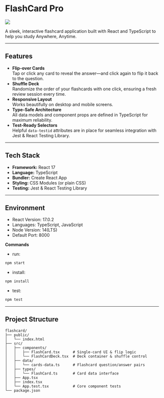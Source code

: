 # FlashCard Pro

![](https://hrcdn.net/s3_pub/istreet-assets/k9tVJN7Ud511KaqA96hndQ/flashcards.gif)

A sleek, interactive flashcard application built with React and TypeScript to help you study Anywhere, Anytime.

---

## Features

- **Flip-over Cards**  
  Tap or click any card to reveal the answer—and click again to flip it back to the question.
- **Shuffle Deck**  
  Randomize the order of your flashcards with one click, ensuring a fresh review session every time.
- **Responsive Layout**  
  Works beautifully on desktop and mobile screens.
- **Type-Safe Architecture**  
  All data models and component props are defined in TypeScript for maximum reliability.
- **Test-Ready Selectors**  
  Helpful `data-testid` attributes are in place for seamless integration with Jest & React Testing Library.

---

## Tech Stack

- **Framework:** React 17  
- **Language:** TypeScript  
- **Bundler:** Create React App  
- **Styling:** CSS Modules (or plain CSS)  
- **Testing:** Jest & React Testing Library  

---

## Environment 

- React Version: 17.0.2
- Languages: TypeScript, JavaScript
- Node Version: 14(LTS)
- Default Port: 8000


**Commands**
- run: 
```bash
npm start
```
- install: 
```bash
npm install
```
- test: 
```bash
npm test
```

---
## Project Structure

```text
flashcard/
├── public/
│   └── index.html
├── src/
│   ├── components/
│   │   ├── FlashCard.tsx      # Single‐card UI & flip logic
│   │   └── FlashCardDeck.tsx  # Deck container & shuffle control
│   ├── data/
│   │   └── cards-data.ts      # Flashcard question/answer pairs
│   ├── types/
│   │   └── FlashCard.ts       # Card data interface
│   ├── App.tsx
│   ├── index.tsx
│   └── App.test.tsx           # Core component tests
└── package.json
```
